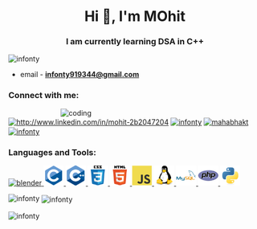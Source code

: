 <h1 align="center">Hi 👋, I'm MOhit</h1>
<h3 align="center">I am currently learning DSA in C++</h3>

<p align="left"> <img src="https://komarev.com/ghpvc/?username=infonty&label=Profile%20views&color=0e75b6&style=flat" alt="infonty" /> </p>

- email - **infonty919344@gmail.com**

<h3 align="left">Connect with me:</h3>
<img align="right" alt="coding" width="400" src="https://www.google.com/url?sa=i&url=http%3A%2F%2Fwww.wouterbongaerts.com%2Fgif&psig=AOvVaw04XyskWvpBFE68hSpv8KOd&ust=1680449138507000&source=images&cd=vfe&ved=0CA8QjRxqFwoTCMiYtIL_iP4CFQAAAAAdAAAAABBf"
<p align="left">
<a href="https://linkedin.com/in/http://www.linkedin.com/in/mohit-2b2047204" target="blank"><img align="center" src="https://raw.githubusercontent.com/rahuldkjain/github-profile-readme-generator/master/src/images/icons/Social/linked-in-alt.svg" alt="http://www.linkedin.com/in/mohit-2b2047204" height="30" width="40" /></a>
<a href="https://instagram.com/infonty" target="blank"><img align="center" src="https://raw.githubusercontent.com/rahuldkjain/github-profile-readme-generator/master/src/images/icons/Social/instagram.svg" alt="infonty" height="30" width="40" /></a>
<a href="https://www.youtube.com/c/mahabhakt" target="blank"><img align="center" src="https://raw.githubusercontent.com/rahuldkjain/github-profile-readme-generator/master/src/images/icons/Social/youtube.svg" alt="mahabhakt" height="30" width="40" /></a>
<a href="https://www.leetcode.com/infonty" target="blank"><img align="center" src="https://raw.githubusercontent.com/rahuldkjain/github-profile-readme-generator/master/src/images/icons/Social/leet-code.svg" alt="infonty" height="30" width="40" /></a>
</p>

<h3 align="left">Languages and Tools:</h3>
<p align="left"> <a href="https://www.blender.org/" target="_blank" rel="noreferrer"> <img src="https://download.blender.org/branding/community/blender_community_badge_white.svg" alt="blender" width="40" height="40"/> </a> <a href="https://www.cprogramming.com/" target="_blank" rel="noreferrer"> <img src="https://raw.githubusercontent.com/devicons/devicon/master/icons/c/c-original.svg" alt="c" width="40" height="40"/> </a> <a href="https://www.w3schools.com/cpp/" target="_blank" rel="noreferrer"> <img src="https://raw.githubusercontent.com/devicons/devicon/master/icons/cplusplus/cplusplus-original.svg" alt="cplusplus" width="40" height="40"/> </a> <a href="https://www.w3schools.com/css/" target="_blank" rel="noreferrer"> <img src="https://raw.githubusercontent.com/devicons/devicon/master/icons/css3/css3-original-wordmark.svg" alt="css3" width="40" height="40"/> </a> <a href="https://www.w3.org/html/" target="_blank" rel="noreferrer"> <img src="https://raw.githubusercontent.com/devicons/devicon/master/icons/html5/html5-original-wordmark.svg" alt="html5" width="40" height="40"/> </a> <a href="https://developer.mozilla.org/en-US/docs/Web/JavaScript" target="_blank" rel="noreferrer"> <img src="https://raw.githubusercontent.com/devicons/devicon/master/icons/javascript/javascript-original.svg" alt="javascript" width="40" height="40"/> </a> <a href="https://www.linux.org/" target="_blank" rel="noreferrer"> <img src="https://raw.githubusercontent.com/devicons/devicon/master/icons/linux/linux-original.svg" alt="linux" width="40" height="40"/> </a> <a href="https://www.mysql.com/" target="_blank" rel="noreferrer"> <img src="https://raw.githubusercontent.com/devicons/devicon/master/icons/mysql/mysql-original-wordmark.svg" alt="mysql" width="40" height="40"/> </a> <a href="https://www.php.net" target="_blank" rel="noreferrer"> <img src="https://raw.githubusercontent.com/devicons/devicon/master/icons/php/php-original.svg" alt="php" width="40" height="40"/> </a> <a href="https://www.python.org" target="_blank" rel="noreferrer"> <img src="https://raw.githubusercontent.com/devicons/devicon/master/icons/python/python-original.svg" alt="python" width="40" height="40"/> </a> </p>

<p><img align="left" src="https://github-readme-stats.vercel.app/api/top-langs?username=infonty&show_icons=true&locale=en&layout=compact" alt="infonty" /></p>

<p>&nbsp;<img align="center" src="https://github-readme-stats.vercel.app/api?username=infonty&show_icons=true&locale=en" alt="infonty" /></p>

<p><img align="center" src="https://github-readme-streak-stats.herokuapp.com/?user=infonty&" alt="infonty" /></p>
